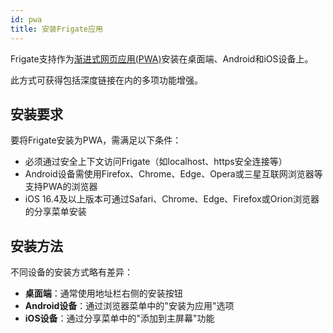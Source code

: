 ```yaml
---
id: pwa
title: 安装Frigate应用
---
```


Frigate支持作为[渐进式网页应用(PWA)](https://web.dev/explore/progressive-web-apps)安装在桌面端、Android和iOS设备上。

此方式可获得包括深度链接在内的多项功能增强。

## 安装要求

要将Frigate安装为PWA，需满足以下条件：

- 必须通过安全上下文访问Frigate（如localhost、https安全连接等）
- Android设备需使用Firefox、Chrome、Edge、Opera或三星互联网浏览器等支持PWA的浏览器
- iOS 16.4及以上版本可通过Safari、Chrome、Edge、Firefox或Orion浏览器的分享菜单安装

## 安装方法

不同设备的安装方式略有差异：

- **桌面端**：通常使用地址栏右侧的安装按钮
- **Android设备**：通过浏览器菜单中的"安装为应用"选项
- **iOS设备**：通过分享菜单中的"添加到主屏幕"功能